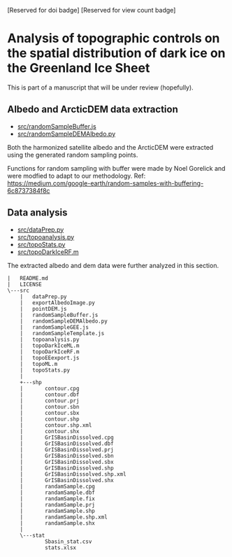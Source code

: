 [Reserved for doi badge]
[Reserved for view count badge]
# Analysis of topographic controls on the spatial distribution of dark ice on the Greenland Ice Sheet

This is part of a manuscript that will be under review (hopefully).

## Albedo and ArcticDEM data extraction
- [src/randomSampleBuffer.js](src/randomSampleBuffer.js)
- [src/randomSampleDEMAlbedo.py](src\randomSampleDEMAlbedo.py)

Both the harmonized satellite albedo and the ArcticDEM were extracted using the generated random sampling points. 

Functions for random sampling with buffer were made by Noel Gorelick and were modfied to adapt to our methodology. Ref: https://medium.com/google-earth/random-samples-with-buffering-6c8737384f8c

## Data analysis
- [src/dataPrep.py](src/dataPrep.py)
- [src/topoanalysis.py](src/topoanalysis.py)
- [src/topoStats.py](src/topoStats.py)
- [src/topoDarkIceRF.m](src/topoDarkIceRF.m)

The extracted albedo and dem data were further analyzed in this section.

```
|   README.md
|   LICENSE
\---src
    |   dataPrep.py
    |   exportAlbedoImage.py      
    |   pointDEM.js
    |   randomSampleBuffer.js     
    |   randomSampleDEMAlbedo.py  
    |   randomSampleGEE.js        
    |   randomSampleTemplate.js   
    |   topoanalysis.py
    |   topoDarkIceML.m
    |   topoDarkIceRF.m
    |   topoEEexport.js
    |   topoML.m
    |   topoStats.py
    |
    +---shp
    |       contour.cpg
    |       contour.dbf
    |       contour.prj
    |       contour.sbn
    |       contour.sbx
    |       contour.shp
    |       contour.shp.xml
    |       contour.shx
    |       GrISBasinDissolved.cpg
    |       GrISBasinDissolved.dbf
    |       GrISBasinDissolved.prj
    |       GrISBasinDissolved.sbn
    |       GrISBasinDissolved.sbx
    |       GrISBasinDissolved.shp
    |       GrISBasinDissolved.shp.xml
    |       GrISBasinDissolved.shx
    |       randamSample.cpg
    |       randamSample.dbf
    |       randamSample.fix
    |       randamSample.prj
    |       randamSample.shp
    |       randamSample.shp.xml
    |       randamSample.shx
    |
    \---stat
            Sbasin_stat.csv
            stats.xlsx
```